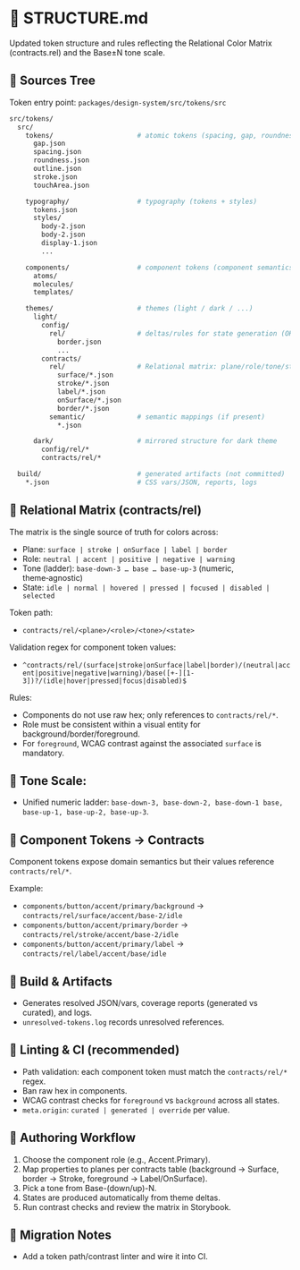 # 📂 STRUCTURE.md

Updated token structure and rules reflecting the Relational Color Matrix (contracts.rel) and the Base±N tone scale.

## 🔹 Sources Tree

Token entry point: `packages/design-system/src/tokens/src`

```bash
src/tokens/
  src/
    tokens/                     # atomic tokens (spacing, gap, roundness, stroke, touchArea)
      gap.json
      spacing.json
      roundness.json
      outline.json
      stroke.json
      touchArea.json

    typography/                 # typography (tokens + styles)
      tokens.json
      styles/
        body-2.json
        body-2.json
        display-1.json
        ...

    components/                 # component tokens (component semantics)
      atoms/
      molecules/
      templates/

    themes/                     # themes (light / dark / ...)
      light/
        config/
          rel/                  # deltas/rules for state generation (OKLCH)
            border.json
            ...
        contracts/
          rel/                  # Relational matrix: plane/role/tone/state
            surface/*.json
            stroke/*.json
            label/*.json
            onSurface/*.json
            border/*.json
          semantic/             # semantic mappings (if present)
            *.json

      dark/                     # mirrored structure for dark theme
        config/rel/*
        contracts/rel/*

  build/                        # generated artifacts (not committed)
    *.json                      # CSS vars/JSON, reports, logs
```

## 🔹 Relational Matrix (contracts/rel)

The matrix is the single source of truth for colors across:

- Plane: `surface | stroke | onSurface | label | border`
- Role: `neutral | accent | positive | negative | warning`
- Tone (ladder): `base-down-3 … base … base-up-3` (numeric, theme‑agnostic)
- State: `idle | normal | hovered | pressed | focused | disabled | selected`

Token path:

- `contracts/rel/<plane>/<role>/<tone>/<state>`

Validation regex for component token values:

- `^contracts/rel/(surface|stroke|onSurface|label|border)/(neutral|accent|positive|negative|warning)/base([+-][1-3])?/(idle|hover|pressed|focus|disabled)$`

Rules:

- Components do not use raw hex; only references to `contracts/rel/*`.
- Role must be consistent within a visual entity for background/border/foreground.
- For `foreground`, WCAG contrast against the associated `surface` is mandatory.

## 🔹 Tone Scale:

- Unified numeric ladder: `base-down-3, base-down-2, base-down-1 base, base-up-1, base-up-2, base-up-3`.

## 🔹 Component Tokens → Contracts

Component tokens expose domain semantics but their values reference `contracts/rel/*`.

Example:

- `components/button/accent/primary/background` → `contracts/rel/surface/accent/base-2/idle`
- `components/button/accent/primary/border` → `contracts/rel/stroke/accent/base-2/idle`
- `components/button/accent/primary/label` → `contracts/rel/label/accent/base/idle`

## 🔹 Build & Artifacts

- Generates resolved JSON/vars, coverage reports (generated vs curated), and logs.
- `unresolved-tokens.log` records unresolved references.

## 🔹 Linting & CI (recommended)

- Path validation: each component token must match the `contracts/rel/*` regex.
- Ban raw hex in components.
- WCAG contrast checks for `foreground` vs `background` across all states.
- `meta.origin`: `curated | generated | override` per value.

## 🔹 Authoring Workflow

1. Choose the component role (e.g., Accent.Primary).
2. Map properties to planes per contracts table (background → Surface, border → Stroke, foreground → Label/OnSurface).
3. Pick a tone from Base-(down/up)-N.
4. States are produced automatically from theme deltas.
5. Run contrast checks and review the matrix in Storybook.

## 🔹 Migration Notes

- Add a token path/contrast linter and wire it into CI.
